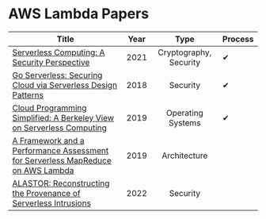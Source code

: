 # AWS Lambda Papers



| Title                                                        | Year |          Type          | Process |
| ------------------------------------------------------------ | ---- | :--------------------: | ------- |
| [Serverless Computing: A Security Perspective](https://arxiv.org/pdf/2107.03832.pdf) | 2021 | Cryptography, Security | ✔       |
| [Go Serverless: Securing Cloud via Serverless Design Patterns](https://www.usenix.org/system/files/conference/hotcloud18/hotcloud18-paper-hong.pdf) | 2018 |        Security        | ✔       |
| [Cloud Programming Simplified: A Berkeley View on Serverless Computing ](https://arxiv.org/pdf/1902.03383.pdf) | 2019 |   Operating Systems    | ✔       |
| [A Framework and a Performance Assessment for Serverless MapReduce on AWS Lambda](https://www.grycap.upv.es/gmolto/publications/preprints/Molto2019fpa.pdf) | 2019 |      Architecture      |         |
| [ALASTOR: Reconstructing the Provenance of Serverless Intrusions](https://www.usenix.org/system/files/sec22fall_datta.pdf) | 2022 |        Security        |         |

